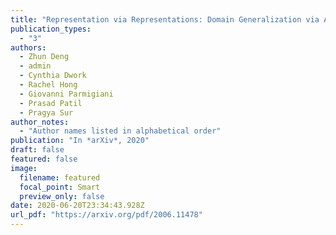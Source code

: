 ```yaml
---
title: "Representation via Representations: Domain Generalization via Adversarially Learned Invariant Representations"
publication_types:
  - "3"
authors:
  - Zhun Deng
  - admin
  - Cynthia Dwork
  - Rachel Hong
  - Giovanni Parmigiani
  - Prasad Patil
  - Pragya Sur
author_notes:
  - "Author names listed in alphabetical order"
publication: "In *arXiv*, 2020"
draft: false
featured: false
image:
  filename: featured
  focal_point: Smart
  preview_only: false
date: 2020-06-20T23:34:43.928Z
url_pdf: "https://arxiv.org/pdf/2006.11478"
---
```

